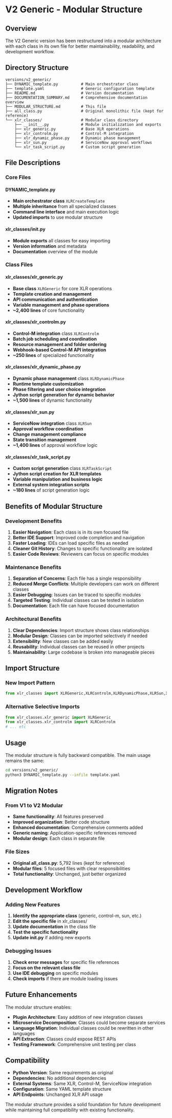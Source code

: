 # V2 Generic - Modular Structure

## Overview
The V2 Generic version has been restructured into a modular architecture with each class in its own file for better maintainability, readability, and development workflow.

## Directory Structure

```
versions/v2_generic/
├── DYNAMIC_template.py          # Main orchestrator class
├── template.yaml                # Generic configuration template
├── README.md                    # Version documentation
├── DOCUMENTATION_SUMMARY.md     # Comprehensive documentation overview
├── MODULAR_STRUCTURE.md         # This file
├── all_class.py                 # Original monolithic file (kept for reference)
└── xlr_classes/                 # Modular class directory
    ├── __init__.py              # Module initialization and exports
    ├── xlr_generic.py           # Base XLR operations
    ├── xlr_controlm.py          # Control-M integration
    ├── xlr_dynamic_phase.py     # Dynamic phase management
    ├── xlr_sun.py               # ServiceNow approval workflows
    └── xlr_task_script.py       # Custom script generation
```

## File Descriptions

### Core Files

#### DYNAMIC_template.py
- **Main orchestrator class** `XLRCreateTemplate`
- **Multiple inheritance** from all specialized classes
- **Command line interface** and main execution logic
- **Updated imports** to use modular structure

#### xlr_classes/__init__.py
- **Module exports** all classes for easy importing
- **Version information** and metadata
- **Documentation** overview of the module

### Class Files

#### xlr_classes/xlr_generic.py
- **Base class** `XLRGeneric` for core XLR operations
- **Template creation and management**
- **API communication and authentication**
- **Variable management and phase operations**
- **~2,400 lines** of core functionality

#### xlr_classes/xlr_controlm.py
- **Control-M integration** class `XLRControlm`
- **Batch job scheduling and coordination**
- **Resource management and folder ordering**
- **Webhook-based Control-M API integration**
- **~250 lines** of specialized functionality

#### xlr_classes/xlr_dynamic_phase.py
- **Dynamic phase management** class `XLRDynamicPhase`
- **Runtime template customization**
- **Phase filtering and user choice integration**
- **Jython script generation for dynamic behavior**
- **~1,500 lines** of dynamic functionality

#### xlr_classes/xlr_sun.py
- **ServiceNow integration** class `XLRSun`
- **Approval workflow coordination**
- **Change management compliance**
- **State transition management**
- **~1,400 lines** of approval workflow logic

#### xlr_classes/xlr_task_script.py
- **Custom script generation** class `XLRTaskScript`
- **Jython script creation for XLR templates**
- **Variable manipulation and business logic**
- **External system integration scripts**
- **~180 lines** of script generation logic

## Benefits of Modular Structure

### Development Benefits
1. **Easier Navigation**: Each class is in its own focused file
2. **Better IDE Support**: Improved code completion and navigation
3. **Faster Loading**: IDEs can load specific files as needed
4. **Cleaner Git History**: Changes to specific functionality are isolated
5. **Easier Code Reviews**: Reviewers can focus on specific modules

### Maintenance Benefits
1. **Separation of Concerns**: Each file has a single responsibility
2. **Reduced Merge Conflicts**: Multiple developers can work on different classes
3. **Easier Debugging**: Issues can be traced to specific modules
4. **Targeted Testing**: Individual classes can be tested in isolation
5. **Documentation**: Each file can have focused documentation

### Architectural Benefits
1. **Clear Dependencies**: Import structure shows class relationships
2. **Modular Design**: Classes can be imported selectively if needed
3. **Extensibility**: New classes can be added easily
4. **Reusability**: Individual classes can be reused in other projects
5. **Maintainability**: Large codebase is broken into manageable pieces

## Import Structure

### New Import Pattern
```python
from xlr_classes import XLRGeneric,XLRControlm,XLRDynamicPhase,XLRSun,XLRTaskScript
```

### Alternative Selective Imports
```python
from xlr_classes.xlr_generic import XLRGeneric
from xlr_classes.xlr_controlm import XLRControlm
# ... etc
```

## Usage

The modular structure is fully backward compatible. The main usage remains the same:

```bash
cd versions/v2_generic/
python3 DYNAMIC_template.py --infile template.yaml
```

## Migration Notes

### From V1 to V2 Modular
- **Same functionality**: All features preserved
- **Improved organization**: Better code structure
- **Enhanced documentation**: Comprehensive comments added
- **Generic naming**: Application-specific references removed
- **Modular design**: Each class in separate file

### File Sizes
- **Original all_class.py**: 5,792 lines (kept for reference)
- **Modular files**: 5 focused files with clear responsibilities
- **Total functionality**: Unchanged, just better organized

## Development Workflow

### Adding New Features
1. **Identify the appropriate class** (generic, control-m, sun, etc.)
2. **Edit the specific file** in xlr_classes/
3. **Update documentation** in the class file
4. **Test the specific functionality**
5. **Update __init__.py** if adding new exports

### Debugging Issues
1. **Check error messages** for specific file references
2. **Focus on the relevant class file**
3. **Use IDE debugging** on specific modules
4. **Check imports** if there are module loading issues

## Future Enhancements

The modular structure enables:
- **Plugin Architecture**: Easy addition of new integration classes
- **Microservice Decomposition**: Classes could become separate services
- **Language Migration**: Individual classes could be rewritten in other languages
- **API Extraction**: Classes could expose REST APIs
- **Testing Framework**: Comprehensive unit testing per class

## Compatibility

- **Python Version**: Same requirements as original
- **Dependencies**: No additional dependencies
- **External Systems**: Same XLR, Control-M, ServiceNow integration
- **Configuration**: Same YAML template structure
- **API Endpoints**: Unchanged XLR API usage

The modular structure provides a solid foundation for future development while maintaining full compatibility with existing functionality.